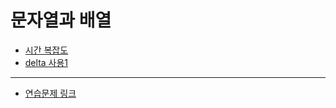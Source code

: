 # 문자열과 배열

- [시간 복잡도](TimeComplexity.java)
- [delta 사용1](TwoDimension.java)

----
- [연습문제 링크](../d1/practice.md)